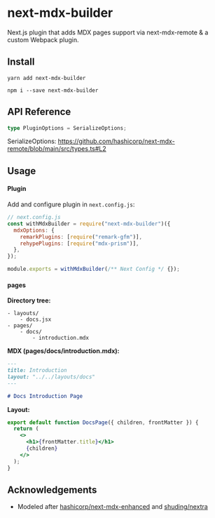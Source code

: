 # next-mdx-builder

Next.js plugin that adds MDX pages support via next-mdx-remote & a custom Webpack plugin.

## Install

```shell
yarn add next-mdx-builder
```

```shell
npm i --save next-mdx-builder
```

## API Reference

```ts
type PluginOptions = SerializeOptions;
```

SerializeOptions: https://github.com/hashicorp/next-mdx-remote/blob/main/src/types.ts#L2

## Usage

#### Plugin

Add and configure plugin in `next.config.js`:

```js
// next.config.js
const withMdxBuilder = require("next-mdx-builder")({
  mdxOptions: {
    remarkPlugins: [require("remark-gfm")],
    rehypePlugins: [require("mdx-prism")],
  },
});

module.exports = withMdxBuilder(/** Next Config */ {});
```

#### pages

**Directory tree:**

```
- layouts/
    - docs.jsx
- pages/
    - docs/
        - introduction.mdx
```

**MDX (pages/docs/introduction.mdx):**

```markdown
---
title: Introduction
layout: "../../layouts/docs"
---

# Docs Introduction Page
```

**Layout:**

```jsx
export default function DocsPage({ children, frontMatter }) {
  return (
    <>
      <h1>{frontMatter.title}</h1>
      {children}
    </>
  );
}
```

## Acknowledgements

- Modeled after [hashicorp/next-mdx-enhanced](https://github.com/hashicorp/next-mdx-enhanced) and [shuding/nextra](https://github.com/shuding/nextra)
